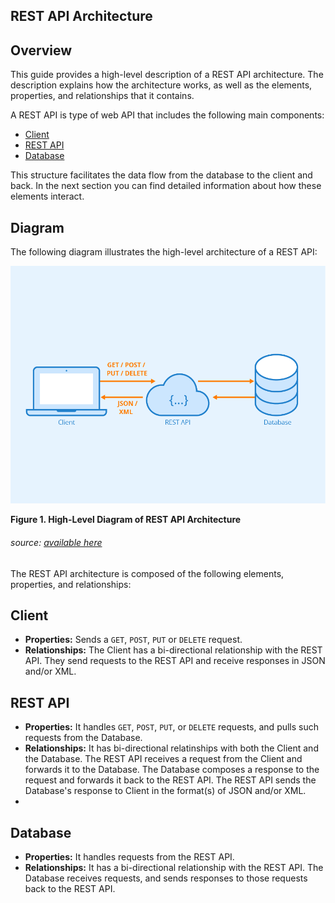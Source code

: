 ## REST API Architecture

## Overview 

This guide provides a high-level description of a REST API architecture. The description explains how the architecture works, as well as the elements, properties, and relationships that it contains. 

A REST API is type of web API that includes the following main components: 

- [Client](#anch)  
- [REST API](#b) 
- [Database](#c) 

This structure facilitates the data flow from the database to the client and back. In the next section you can find detailed information about how these elements interact. 


## Diagram

The following diagram illustrates the high-level architecture of a REST API:

![arch2](Rest-APIarchitecture%20.png)

**Figure 1. High-Level Diagram of REST API Architecture** 

###### source: [available here](https://www.seobility.net/en/wiki/REST_API) 

The REST API architecture is composed of the following elements, properties, and relationships: 

<a name="anch"></a> 
## Client
  - **Properties:** Sends a ```GET```, ```POST```, ```PUT``` or ```DELETE``` request.  
  - **Relationships:** The Client has a bi-directional relationship with the REST API. They send requests to the REST API and receive responses in JSON and/or XML.    

<a name="b"></a> 
## REST API 
  - **Properties:** It handles ```GET```, ```POST```, ```PUT```, or ```DELETE``` requests, and pulls such requests from the Database.
  - **Relationships:** It has bi-directional relatinships with both the Client and the Database. The REST API receives a request from the Client and forwards it to the Database. The Database composes a response to the request and forwards it back to the REST API. The REST API sends the Database's response to Client in the format(s) of JSON and/or XML.  
  - 
<a name="c"></a> 
## Database 

  - **Properties:** It handles requests from the REST API. 
  - **Relationships:** It has a bi-directional relationship with the REST API. The Database receives requests, and sends responses to those requests back to the REST API.    